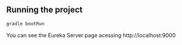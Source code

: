 ## Running the project

```sh
gradle bootRun
```

You can see the Eureka Server page acessing http://localhost:9000
